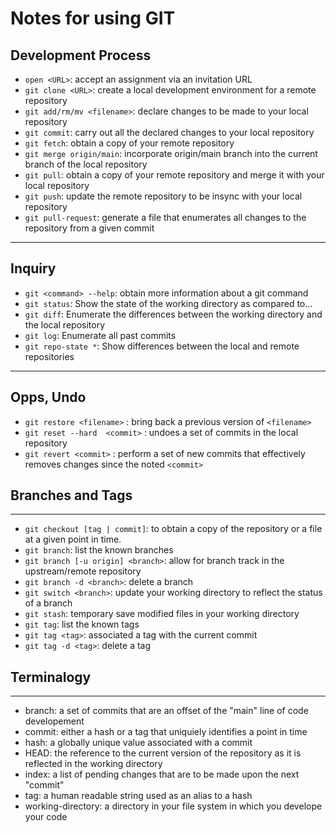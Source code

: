 # Notes for using GIT

## Development Process

   * `open <URL>`:  accept an assignment via an invitation URL
   * `git clone <URL>`:  create a local development environment for a remote repository
   * `git add/rm/mv <filename>`: declare changes to be made to your local repository
   * `git commit`: carry out all the declared changes to your local repository
   * `git fetch`: obtain a copy of your remote repository
   * `git merge origin/main`: incorporate origin/main branch into the current branch of the local repository
   * `git pull`: obtain a copy of your remote repository and merge it with your local repository
   * `git push`: update the remote repository to be insync with your local repository
   * `git pull-request`: generate a file that enumerates all changes to the repository from a given commit

---
## Inquiry
   * `git <command> --help`: obtain more information about a git command
   * `git status`: Show the state of the working directory as compared to...
   * `git diff`: Enumerate the differences between the working directory and the local repository
   * `git log`: Enumerate all past commits
   * `git repo-state *`: Show differences between the local and remote repositories


---
## Opps, Undo
   * `git restore <filename>` : bring back a previous version of `<filename>`
   * `git reset --hard  <commit>` : undoes a set of commits in the local repository
   * `git revert <commit>` : perform a set of new commits that effectively removes changes since the noted `<commit>`


## Branches and Tags
---
   * `git checkout [tag | commit]`: to obtain a copy of the repository or a file at a given point in time.
   * `git branch`: list the known branches 
   * `git branch [-u origin] <branch>`: allow for branch track in the upstream/remote repository
   * `git branch -d <branch>`: delete a branch
   * `git switch <branch>`:  update your working directory to reflect the status of a branch
   * `git stash`: temporary save modified files in your working directory
   * `git tag`: list the known tags
   * `git tag <tag>`: associated a tag with the current commit 
   * `git tag -d <tag>`: delete a tag


## Terminalogy
---
   - branch: a set of commits that are an offset of the "main" line of code developement
   - commit: either a hash or a tag that uniquiely identifies a point in time
   - hash: a globally unique value associated with a commit
   - HEAD: the reference to the current version of the repository as it is reflected in the working directory
   - index: a list of pending changes that are to be made upon the next "commit"
   - tag: a human readable string used as an alias to a hash
   - working-directory: a directory in your file system in which you develope your code

